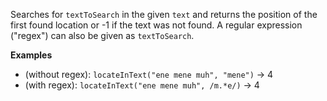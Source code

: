 Searches for `textToSearch` in the given `text` and returns the position of the first found location
or -1 if the text was not found.
A regular expression ("regex") can also be given as `textToSearch`.

**Examples**
- (without regex): `locateInText("ene mene muh", "mene")` &#8594; 4
- (with regex): `locateInText("ene mene muh", /m.*e/)` &#8594; 4
